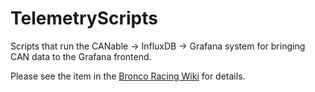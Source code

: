 # TelemetryScripts
Scripts that run the CANable -> InfluxDB -> Grafana system for bringing CAN data to the Grafana frontend.

Please see the item in the [Bronco Racing Wiki](https://github.com/broncoracing/Wiki/wiki/Telemetry-System) for details. 
